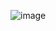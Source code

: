 
![image](https://user-images.githubusercontent.com/88345207/221705842-d12bb790-5f4b-4e1a-bf0c-2c605d5e60db.png)
